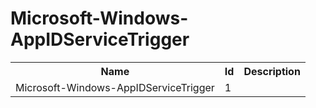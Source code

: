 # Microsoft-Windows-AppIDServiceTrigger

<table>
<colgroup><col/><col/><col/></colgroup>
<tr><th>Name</th><th>Id</th><th>Description</th></tr>
<tr><td>Microsoft-Windows-AppIDServiceTrigger</td><td>1</td><td></td></tr>
</table>
